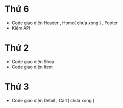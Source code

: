# Thứ 6

- Code giao diện Header , Home( chưa xong ) , Footer 
- Kiếm API 
# Thứ 2

- Code giao diện Shop 
- Code giao diện Item

# Thứ 3 

- Code giao diện Detail , Cart( chưa xong )

